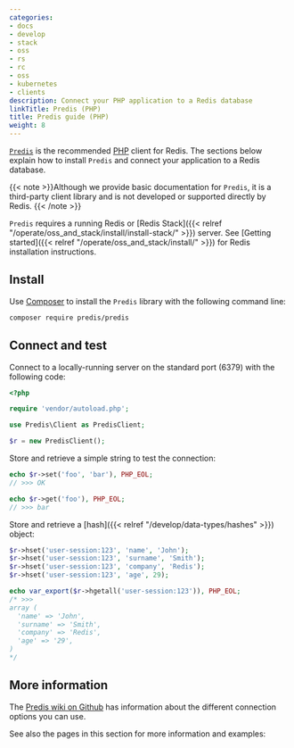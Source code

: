```yaml
---
categories:
- docs
- develop
- stack
- oss
- rs
- rc
- oss
- kubernetes
- clients
description: Connect your PHP application to a Redis database
linkTitle: Predis (PHP)
title: Predis guide (PHP)
weight: 8
---
```


[`Predis`](https://github.com/predis/predis) is the recommended [PHP](https://php.net/)
client for Redis. 
The sections below explain how to install `Predis` and connect your application to a Redis database.

{{< note >}}Although we provide basic documentation for `Predis`, it is a third-party
client library and is not developed or supported directly by Redis.
{{< /note >}}

`Predis` requires a running Redis or
[Redis Stack]({{< relref "/operate/oss_and_stack/install/install-stack/" >}}) server.
See [Getting started]({{< relref "/operate/oss_and_stack/install/" >}}) for Redis installation
instructions.

## Install

Use [Composer](https://getcomposer.org/) to install the `Predis` library
with the following command line:

```bash
composer require predis/predis
```

## Connect and test

Connect to a locally-running server on the standard port (6379)
with the following code:

```php
<?php

require 'vendor/autoload.php';

use Predis\Client as PredisClient;

$r = new PredisClient();
```

Store and retrieve a simple string to test the connection:

```php
echo $r->set('foo', 'bar'), PHP_EOL;
// >>> OK

echo $r->get('foo'), PHP_EOL;
// >>> bar
```

Store and retrieve a [hash]({{< relref "/develop/data-types/hashes" >}})
object:

```php
$r->hset('user-session:123', 'name', 'John');
$r->hset('user-session:123', 'surname', 'Smith');
$r->hset('user-session:123', 'company', 'Redis');
$r->hset('user-session:123', 'age', 29);

echo var_export($r->hgetall('user-session:123')), PHP_EOL;
/* >>>
array (
  'name' => 'John',
  'surname' => 'Smith',
  'company' => 'Redis',
  'age' => '29',
)
*/
```

## More information

The [Predis wiki on Github](https://github.com/predis/predis/wiki) has
information about the different connection options you can use.

See also the pages in this section for more information and examples:
